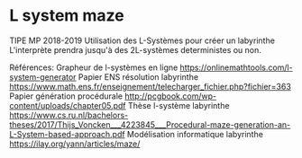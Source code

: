 # L system maze

TIPE MP 2018-2019
	Utilisation des L-Systèmes pour créer un labyrinthe
	L'interprète prendra jusqu'à des 2L-systèmes deterministes ou non.

Références:
	Grapheur de l-systèmes en ligne			https://onlinemathtools.com/l-system-generator
	Papier ENS résolution labyrinthe		https://www.math.ens.fr/enseignement/telecharger_fichier.php?fichier=363 														
	Papier génération procédurale			http://pcgbook.com/wp-content/uploads/chapter05.pdf
	Thèse l-système labyrinthe				https://www.cs.ru.nl/bachelors-theses/2017/Thijs_Voncken___4223845___Procedural-maze-generation-an-L-System-based-approach.pdf
	Modélisation informatique labyrinthe	https://ilay.org/yann/articles/maze/